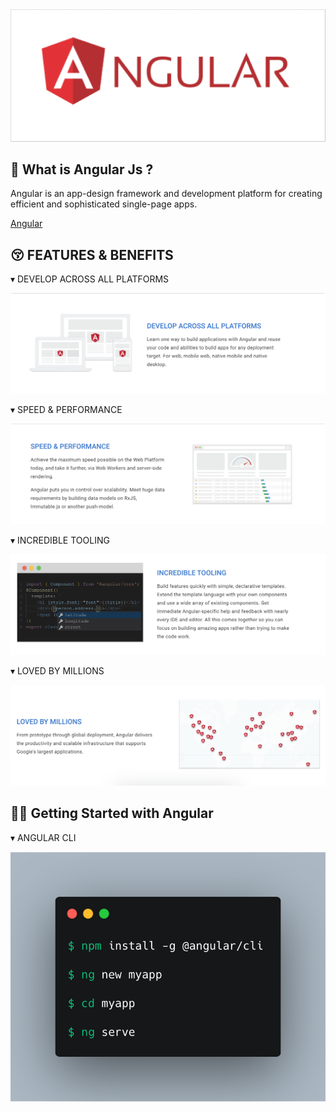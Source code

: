 <img src='https://github.com/byangular/angular-cli/raw/images/logo.png' border='0' alt='logo' />

<br />

## 🤨 What is Angular Js ?

Angular is an app-design framework and development platform for creating efficient and sophisticated single-page apps.

[Angular](https://angular.io/)

## 😚 FEATURES & BENEFITS

▾ DEVELOP ACROSS ALL PLATFORMS

<img src='https://github.com/byangular/angular-cli/raw/images/platforms.png' border='0' alt='logo' />

▾ SPEED & PERFORMANCE

<img src='https://github.com/byangular/angular-cli/raw/images/performance.png' border='0' alt='logo' />

▾ INCREDIBLE TOOLING

<img src='https://github.com/byangular/angular-cli/raw/images/tooling.png' border='0' alt='logo' />

▾ LOVED BY MILLIONS

<img src='https://github.com/byangular/angular-cli/raw/images/deployment.png' border='0' alt='logo' />

## 🧑‍💻 Getting Started with Angular

▾ ANGULAR CLI

<img src='https://github.com/byangular/angular-cli/raw/images/cli.png' border='0' alt='logo' />